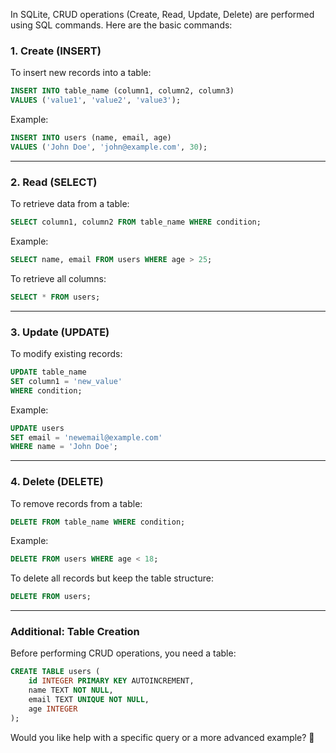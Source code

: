 In SQLite, CRUD operations (Create, Read, Update, Delete) are performed using SQL commands. Here are the basic commands:

### **1. Create (INSERT)**
To insert new records into a table:

```sql
INSERT INTO table_name (column1, column2, column3) 
VALUES ('value1', 'value2', 'value3');
```

Example:
```sql
INSERT INTO users (name, email, age) 
VALUES ('John Doe', 'john@example.com', 30);
```

---

### **2. Read (SELECT)**
To retrieve data from a table:

```sql
SELECT column1, column2 FROM table_name WHERE condition;
```

Example:
```sql
SELECT name, email FROM users WHERE age > 25;
```

To retrieve all columns:
```sql
SELECT * FROM users;
```

---

### **3. Update (UPDATE)**
To modify existing records:

```sql
UPDATE table_name 
SET column1 = 'new_value' 
WHERE condition;
```

Example:
```sql
UPDATE users 
SET email = 'newemail@example.com' 
WHERE name = 'John Doe';
```

---

### **4. Delete (DELETE)**
To remove records from a table:

```sql
DELETE FROM table_name WHERE condition;
```

Example:
```sql
DELETE FROM users WHERE age < 18;
```

To delete all records but keep the table structure:
```sql
DELETE FROM users;
```

---

### **Additional: Table Creation**
Before performing CRUD operations, you need a table:

```sql
CREATE TABLE users (
    id INTEGER PRIMARY KEY AUTOINCREMENT,
    name TEXT NOT NULL,
    email TEXT UNIQUE NOT NULL,
    age INTEGER
);
```

Would you like help with a specific query or a more advanced example? 🚀
